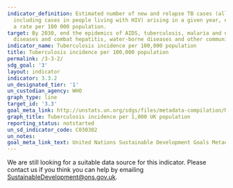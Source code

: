 ```yaml
---
indicator_definition: Estimated number of new and relapse TB cases (all forms of TB,
  including cases in people living with HIV) arising in a given year, expressed as
  a rate per 100 000 population.
target: By 2030, end the epidemics of AIDS, tuberculosis, malaria and neglected tropical
  diseases and combat hepatitis, water-borne diseases and other communicable diseases
indicator_name: Tuberculosis incidence per 100,000 population
title: Tuberculosis incidence per 100,000 population
permalink: /3-3-2/
sdg_goal: '3'
layout: indicator
indicator: 3.3.2
un_designated_tier: '1'
un_custodian_agency: WHO
graph_type: line
target_id: '3.3'
goal_meta_link: http://unstats.un.org/sdgs/files/metadata-compilation/Metadata-Goal-3.pdf
graph_title: Tuberculosis incidence per 1,000 UK population
reporting_status: notstarted
un_sd_indicator_code: C030302
un_notes:
goal_meta_link_text: United Nations Sustainable Development Goals Metadata (pdf 865kB)
---
```


We are still looking for a suitable data source for this indicator. Please contact us if you think you can help by emailing <a href="mailto:SustainableDevelopment@ons.gov.uk">SustainableDevelopment@ons.gov.uk</a>.


